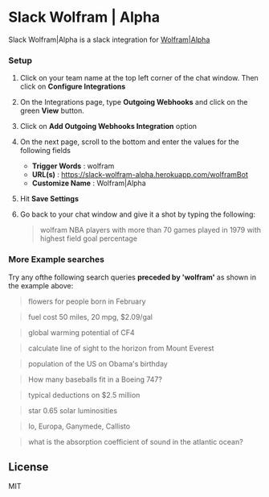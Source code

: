 # Slack Wolfram | Alpha 
Slack Wolfram|Alpha is a slack integration for [Wolfram|Alpha](http://www.wolframalpha.com/)
### Setup
1. Click on your team name at the top left corner of the chat window. Then click on **Configure Integrations** 
2. On the Integrations page, type **Outgoing Webhooks**  and click on the green **View** button.
3. Click on **Add Outgoing Webhooks Integration** option
4. On the next page, scroll to the bottom and enter the values for the following fields
    * **Trigger Words** : wolfram
    * **URL(s)** : https://slack-wolfram-alpha.herokuapp.com/wolframBot
    * **Customize Name** : Wolfram|Alpha 
5. Hit **Save Settings**
6. Go back to your chat window and give it a shot by typing the following:

   >wolfram NBA players with more than 70 games played in 1979 with highest field goal percentage
   
### More Example searches
Try any ofthe following search queries **preceded by 'wolfram'** as shown in the example above:

>flowers for people born in February

>fuel cost 50 miles, 20 mpg, $2.09/gal

>global warming potential of CF4

>calculate line of sight to the horizon from Mount Everest

>population of the US on Obama's birthday

>How many baseballs fit in a Boeing 747?

>typical deductions on $2.5 million

>star 0.65 solar luminosities

>Io, Europa, Ganymede, Callisto

>what is the absorption coefficient of sound in the atlantic ocean?


License
----

MIT



